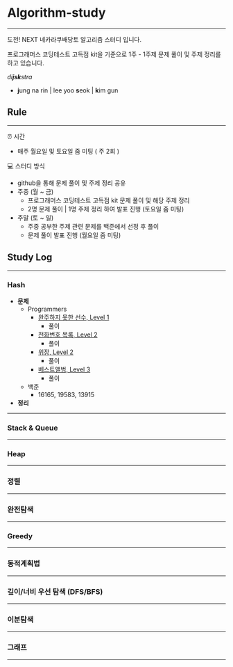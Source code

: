 # Algorithm-study
---
도전! NEXT 네카라쿠배당토 알고리즘 스터디 입니다. 

프로그래머스 코딩테스트 고득점 kit을 기준으로 1주 - 1주제 문제 풀이 및 주제 정리를 하고 있습니다.

*di**jsk**stra*
- **j**ung na rin | lee yoo **s**eok | **k**im gun


## Rule 
---
⏰ 시간
- 매주 월요일 및 토요일 줌 미팅 ( 주 2회 )

💻 스터디 방식
- github을 통해 문제 풀이 및 주제 정리 공유
- 주중 (월 ~ 금)
    - 프로그래머스 코딩테스트 고득점 kit 문제 풀이 및 해당 주제 정리
    - 2명 문제 풀이 | 1명 주제 정리 하여 발표 진행 (토요일 줌 미팅)
- 주말 (토 ~ 일)
    - 주중 공부한 주제 관련 문제를 백준에서 선정 후 풀이
    - 문제 풀이 발표 진행 (월요일 줌 미팅)

## Study Log
---
### Hash
- **문제**
    - Programmers
        - [완주하지 못한 선수, Level 1](https://programmers.co.kr/learn/courses/30/lessons/42576) 
            - 풀이
        - [전화번호 목록, Level 2](https://programmers.co.kr/learn/courses/30/lessons/42577)
            - 풀이
        - [위장, Level 2](https://programmers.co.kr/learn/courses/30/lessons/42578)
            - 풀이
        - [베스트앨범, Level 3](https://programmers.co.kr/learn/courses/30/lessons/42579)
            - 풀이
    - 백준
        - 16165, 19583, 13915
- **정리**
---
### Stack & Queue
---
### Heap
---
### 정렬
---
### 완전탐색
---
### Greedy
---
### 동적계획법
---
### 깊이/너비 우선 탐색 (DFS/BFS)
---
### 이분탐색
---
### 그래프
---
